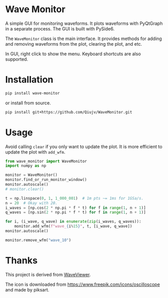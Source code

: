 # Wave Monitor

A simple GUI for monitoring waveforms. It plots waveforms with PyQtGraph in a separate process. The GUI is built with PySide6.

The `WaveMonitor` class is the main interface. It provides methods for adding and removing waveforms from the plot, clearing the plot, and etc.

In GUI, right click to show the menu. Keyboard shortcuts are also supported.

# Installation

```bash
pip install wave-monitor
```

or install from source.

```bash
pip install git+https://github.com/Qiujv/WaveMonitor.git
```

# Usage
Avoid calling `clear` if you only want to update the plot. It is more efficient to update the plot with `add_wfm`.

```python
from wave_monitor import WaveMonitor
import numpy as np

monitor = WaveMonitor()
monitor.find_or_run_monitor_window()
monitor.autoscale()
# monitor.clear()

t = np.linspace(0, 1, 1_000_001)  # 1m pts ~= 1ms for 1GSa/s.
n = 20  # Okay with 20.
i_waves = [np.cos(2 * np.pi * f * t) for f in range(1, n + 1)]
q_waves = [np.sin(2 * np.pi * f * t) for f in range(1, n + 1)]

for i, (i_wave, q_wave) in enumerate(zip(i_waves, q_waves)):
    monitor.add_wfm(f"wave_{i%15}", t, [i_wave, q_wave])
monitor.autoscale()

monitor.remove_wfm("wave_10")

```

# Thanks

This project is derived from [WaveViewer](https://github.com/kahojyun/wave-viewer).

The icon is downloaded from https://www.freepik.com/icons/oscilloscope and made by piksart.
